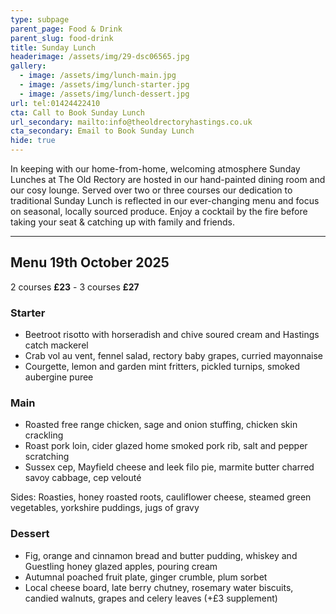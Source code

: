 ```yaml
---
type: subpage
parent_page: Food & Drink
parent_slug: food-drink
title: Sunday Lunch
headerimage: /assets/img/29-dsc06565.jpg
gallery:
  - image: /assets/img/lunch-main.jpg
  - image: /assets/img/lunch-starter.jpg
  - image: /assets/img/lunch-dessert.jpg
url: tel:01424422410
cta: Call to Book Sunday Lunch
url_secondary: mailto:info@theoldrectoryhastings.co.uk
cta_secondary: Email to Book Sunday Lunch
hide: true
---
```

In keeping with our home-from-home, welcoming atmosphere Sunday Lunches at The Old Rectory are hosted in our hand-painted dining room and our cosy lounge. Served over two or three courses our dedication to traditional Sunday Lunch is reflected in our ever-changing menu and focus on seasonal, locally sourced produce. Enjoy a cocktail by the fire before taking your seat & catching up with family and friends.

<hr/>

## Menu 19th October 2025

<div class="menu-text">

2 courses **£23** - 3 courses **£27**

</div>
<div class="menu">
<div class="menu-col">

### Starter

* Beetroot risotto with horseradish and chive soured cream and Hastings catch mackerel
* Crab vol au vent, fennel salad, rectory baby grapes, curried mayonnaise
* Courgette, lemon and garden mint fritters, pickled turnips, smoked aubergine puree 

### Main

* Roasted free range chicken, sage and onion stuffing, chicken skin crackling
* Roast pork loin, cider glazed home smoked pork rib, salt and pepper scratching
* Sussex cep, Mayfield cheese and leek filo pie, marmite butter charred savoy cabbage, cep velouté

Sides: Roasties, honey roasted roots, cauliflower cheese, steamed green vegetables, yorkshire puddings, jugs of gravy

</div>
<div class="menu-col">

### Dessert

* Fig, orange and cinnamon bread and butter pudding, whiskey and Guestling honey glazed apples, pouring cream
* Autumnal poached fruit plate, ginger crumble, plum sorbet
* Local cheese board, late berry chutney, rosemary water biscuits, candied walnuts, grapes and celery leaves
  (+£3 supplement)

</div>
</div>
